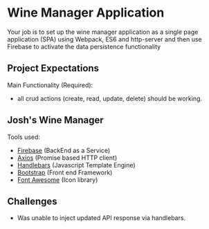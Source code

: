 # Wine Manager Application

Your job is to set up the wine manager application as a single page application (SPA) using Webpack, ES6 and http-server and then use Firebase to activate the data persistence functionality

## Project Expectations

Main Functionality (Required):

- all crud actions (create, read, update, delete) should be working.

## Josh's Wine Manager

Tools used:

- [Firebase](https://firebase.google.com/) (BackEnd as a Service)
- [Axios](https://github.com/axios/axios) (Promise based HTTP client)
- [Handlebars](https://handlebarsjs.com/) (Javascript Template Engine)
- [Bootstrap](https://getbootstrap.com) (Front end Framework)
- [Font Awesome](https://fontawesome.com/) (Icon library)

## Challenges

- Was unable to inject updated API response via handlebars.
